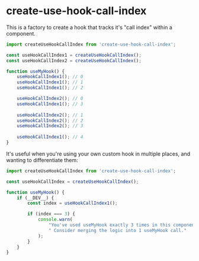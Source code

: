 # create-use-hook-call-index

This is a factory to create a hook that tracks it's "call index" within a component.

```javascript
import createUseHookCallIndex from 'create-use-hook-call-index';

const useHookCallIndex1 = createUseHookCallIndex();
const useHookCallIndex2 = createUseHookCallIndex();

function useMyHook() {
    useHookCallIndex1(); // 0
    useHookCallIndex1(); // 1
    useHookCallIndex1(); // 2

    useHookCallIndex2(); // 0
    useHookCallIndex1(); // 3
    
    useHookCallIndex2(); // 1
    useHookCallIndex2(); // 2
    useHookCallIndex2(); // 3
    
    useHookCallIndex1(); // 4
}
```

It's useful when you're using your own custom hook in multiple places, and wanting to differentiate them:

```javascript
import createUseHookCallIndex from 'create-use-hook-call-index';

const useHookCallIndex = createUseHookCallIndex();

function useMyHook() {
    if (__DEV__) {
        const index = useHookCallIndex1();

        if (index === 3) {
            console.warn(
                "You've used useMyHook exactly 3 times in this component. " +
                " Consider merging the logic into 1 useMyHook call."
            );
        }
    }
}
```
